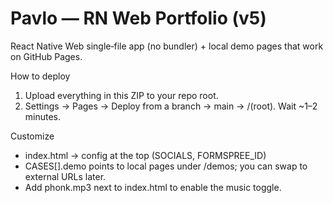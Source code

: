 # Pavlo — RN Web Portfolio (v5)

React Native Web single‑file app (no bundler) + local demo pages that work on GitHub Pages.

How to deploy
1) Upload everything in this ZIP to your repo root.
2) Settings → Pages → Deploy from a branch → main → /(root). Wait ~1–2 minutes.

Customize
- index.html → config at the top (SOCIALS, FORMSPREE_ID)
- CASES[].demo points to local pages under /demos; you can swap to external URLs later.
- Add phonk.mp3 next to index.html to enable the music toggle.
